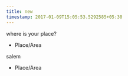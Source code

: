 ```yaml
---
title: new
timestamp: 2017-01-09T15:05:53.5292585+05:30
---
```


where is your place?
* Place/Area

salem
* Place/Area
